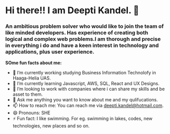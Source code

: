 # Hi there!! I am Deepti Kandel. 👋
### An ambitious problem solver who would like to join the team of like minded developers. Has experience of creating both logical and complex web problems.I am thorough and precise in everything i do and have a keen interest in technology and applications, plus user experience.

**SOme fun facts about me:**

- 🔭 I’m currently working studying Business Information Technolofy in Haaga-Helia UAS.
- 🌱 I’m currently learning Javascript, AWS, SQL, React and UX Designs.
- 👯 I’m looking to work with companies where i can share my skills and be asset to them.
- 💬 Ask me anything you want to know about me and my qulifucations.
- 📫 How to reach me:  You can reach me via deepti.kandel@hotmail.com.
- 😄 Pronouns: SHE
- ⚡ Fun fact: I like swimming. For eg. swimming in lakes, codes, new technologies, new places and so on.

